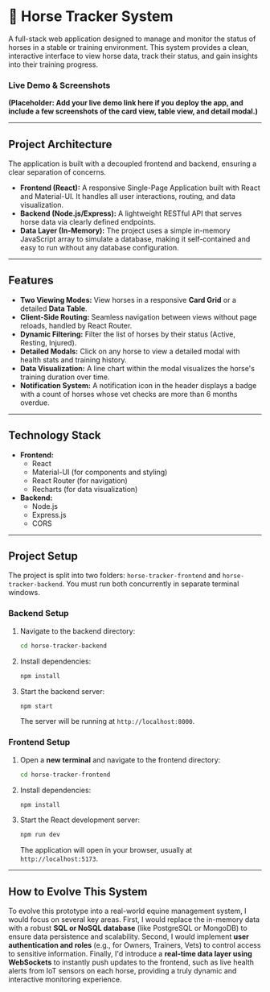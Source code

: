# 🐴 Horse Tracker System

A full-stack web application designed to manage and monitor the status of horses in a stable or training environment. This system provides a clean, interactive interface to view horse data, track their status, and gain insights into their training progress.

### Live Demo & Screenshots

**(Placeholder: Add your live demo link here if you deploy the app, and include a few screenshots of the card view, table view, and detail modal.)**

---

## Project Architecture

The application is built with a decoupled frontend and backend, ensuring a clear separation of concerns.

* **Frontend (React):** A responsive Single-Page Application built with React and Material-UI. It handles all user interactions, routing, and data visualization.
* **Backend (Node.js/Express):** A lightweight RESTful API that serves horse data via clearly defined endpoints.
* **Data Layer (In-Memory):** The project uses a simple in-memory JavaScript array to simulate a database, making it self-contained and easy to run without any database configuration.

---

## Features

* **Two Viewing Modes:** View horses in a responsive **Card Grid** or a detailed **Data Table**.
* **Client-Side Routing:** Seamless navigation between views without page reloads, handled by React Router.
* **Dynamic Filtering:** Filter the list of horses by their status (Active, Resting, Injured).
* **Detailed Modals:** Click on any horse to view a detailed modal with health stats and training history.
* **Data Visualization:** A line chart within the modal visualizes the horse's training duration over time.
* **Notification System:** A notification icon in the header displays a badge with a count of horses whose vet checks are more than 6 months overdue.

---

## Technology Stack

* **Frontend:**
    * React
    * Material-UI (for components and styling)
    * React Router (for navigation)
    * Recharts (for data visualization)
* **Backend:**
    * Node.js
    * Express.js
    * CORS

---

## Project Setup

The project is split into two folders: `horse-tracker-frontend` and `horse-tracker-backend`. You must run both concurrently in separate terminal windows.

### Backend Setup

1.  Navigate to the backend directory:
    ```bash
    cd horse-tracker-backend
    ```
2.  Install dependencies:
    ```bash
    npm install
    ```
3.  Start the backend server:
    ```bash
    npm start
    ```
    The server will be running at `http://localhost:8000`.

### Frontend Setup

1.  Open a **new terminal** and navigate to the frontend directory:
    ```bash
    cd horse-tracker-frontend
    ```
2.  Install dependencies:
    ```bash
    npm install
    ```
3.  Start the React development server:
    ```bash
    npm run dev
    ```
    The application will open in your browser, usually at `http://localhost:5173`.

---

## How to Evolve This System

To evolve this prototype into a real-world equine management system, I would focus on several key areas. First, I would replace the in-memory data with a robust **SQL or NoSQL database** (like PostgreSQL or MongoDB) to ensure data persistence and scalability. Second, I would implement **user authentication and roles** (e.g., for Owners, Trainers, Vets) to control access to sensitive information. Finally, I'd introduce a **real-time data layer using WebSockets** to instantly push updates to the frontend, such as live health alerts from IoT sensors on each horse, providing a truly dynamic and interactive monitoring experience.
